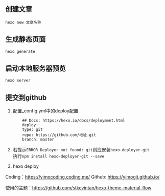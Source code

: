 
## 创建文章
```
hexo new 文章名称
```

## 生成静态页面
```
hexo generate
```

## 启动本地服务器预览

```
hexo server
```

## 提交到github
1. 配置_config.yml中的deploy配置

    ```
        ## Docs: https://hexo.io/docs/deployment.html
        deploy:
        type: git
        repo: https://github.com/地址.git
        branch: master
    ```
2. 若提示`ERROR Deployer not found: git`则应安装`hexo-deployer-git`    
    执行`npm install hexo-deployer-git --save`

3. hexo deploy

Coding：https://yimocoding.coding.me/
Github: https://yimogit.github.io/

使用的主题：https://github.com/stkevintan/hexo-theme-material-flow